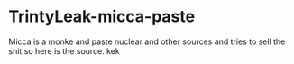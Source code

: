 # TrintyLeak-micca-paste
Micca is a monke and paste nuclear and other sources and tries to sell the shit so here is the source. kek
